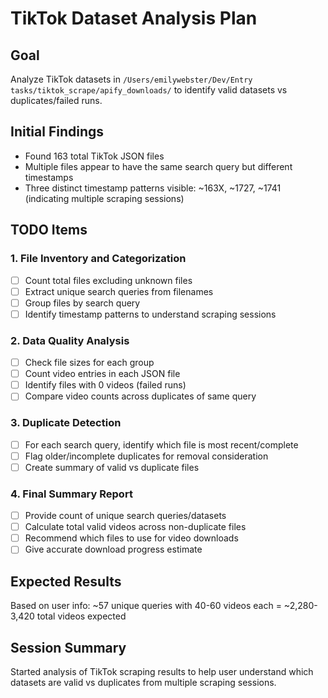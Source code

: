 # TikTok Dataset Analysis Plan

## Goal
Analyze TikTok datasets in `/Users/emilywebster/Dev/Entry tasks/tiktok_scrape/apify_downloads/` to identify valid datasets vs duplicates/failed runs.

## Initial Findings
- Found 163 total TikTok JSON files
- Multiple files appear to have the same search query but different timestamps
- Three distinct timestamp patterns visible: ~163X, ~1727, ~1741 (indicating multiple scraping sessions)

## TODO Items

### 1. File Inventory and Categorization
- [ ] Count total files excluding unknown files
- [ ] Extract unique search queries from filenames  
- [ ] Group files by search query
- [ ] Identify timestamp patterns to understand scraping sessions

### 2. Data Quality Analysis
- [ ] Check file sizes for each group
- [ ] Count video entries in each JSON file
- [ ] Identify files with 0 videos (failed runs)
- [ ] Compare video counts across duplicates of same query

### 3. Duplicate Detection
- [ ] For each search query, identify which file is most recent/complete
- [ ] Flag older/incomplete duplicates for removal consideration
- [ ] Create summary of valid vs duplicate files

### 4. Final Summary Report
- [ ] Provide count of unique search queries/datasets
- [ ] Calculate total valid videos across non-duplicate files  
- [ ] Recommend which files to use for video downloads
- [ ] Give accurate download progress estimate

## Expected Results
Based on user info: ~57 unique queries with 40-60 videos each = ~2,280-3,420 total videos expected

## Session Summary
Started analysis of TikTok scraping results to help user understand which datasets are valid vs duplicates from multiple scraping sessions.